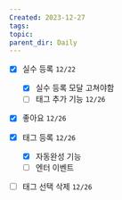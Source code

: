```yaml
---
Created: 2023-12-27
tags: 
topic: 
parent_dir: Daily
---
```

- [x] 실수 등록 `12/22`
	- [x] 실수 등록 모달 고쳐야함
	- [ ] 태그 추가 기능 `12/26`
- [x] 좋아요 `12/26`
- [x] 태그 등록 `12/26`
	- [x] 자동완성 기능
	- [ ] 엔터 이벤트
- [ ] 태그 선택 삭제 `12/26`

